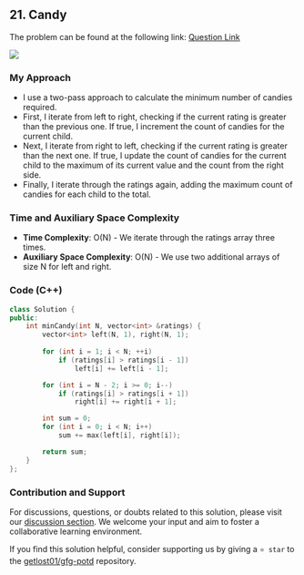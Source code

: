 ## 21. Candy
The problem can be found at the following link: [Question Link](https://www.geeksforgeeks.org/problems/candy/1)

![](https://badgen.net/badge/Level/Hard/red)

### My Approach
- I use a two-pass approach to calculate the minimum number of candies required.
- First, I iterate from left to right, checking if the current rating is greater than the previous one. If true, I increment the count of candies for the current child.
- Next, I iterate from right to left, checking if the current rating is greater than the next one. If true, I update the count of candies for the current child to the maximum of its current value and the count from the right side.
- Finally, I iterate through the ratings again, adding the maximum count of candies for each child to the total.

### Time and Auxiliary Space Complexity

- **Time Complexity**: O(N) - We iterate through the ratings array three times.
- **Auxiliary Space Complexity**: O(N) - We use two additional arrays of size N for left and right.

### Code (C++)
```cpp
class Solution {
public:
    int minCandy(int N, vector<int> &ratings) {
        vector<int> left(N, 1), right(N, 1);
        
        for (int i = 1; i < N; ++i)
            if (ratings[i] > ratings[i - 1])
                left[i] += left[i - 1];

        for (int i = N - 2; i >= 0; i--)
            if (ratings[i] > ratings[i + 1])
                right[i] += right[i + 1];

        int sum = 0;
        for (int i = 0; i < N; i++)
            sum += max(left[i], right[i]);

        return sum;
    }
};
```

### Contribution and Support

For discussions, questions, or doubts related to this solution, please visit our [discussion section](https://github.com/getlost01/gfg-potd/discussions). We welcome your input and aim to foster a collaborative learning environment.

If you find this solution helpful, consider supporting us by giving a `⭐ star` to the [getlost01/gfg-potd](https://github.com/getlost01/gfg-potd) repository.